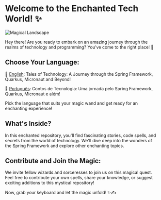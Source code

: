 # Welcome to the Enchanted Tech World! ✨

![Magical Landscape](link_to_image)

Hey there! Are you ready to embark on an amazing journey through the realms of technology and programming? You've come to the right place! 🚀

## Choose Your Language:

🌟 [English](spring-boot-vs-quarkus-vs-micronaut_en.md): Tales of Technology: A Journey through the Spring Framework, Quarkus, Micronaut and Beyond!

🌟 [Português](spring-boot-vs-quarkus-vs-micronaut_pt.md): Contos de Tecnologia: Uma jornada pelo Spring Framework, Quarkus, Micronaut e além!

Pick the language that suits your magic wand and get ready for an enchanting experience!

## What's Inside?

In this enchanted repository, you'll find fascinating stories, code spells, and secrets from the world of technology. We'll dive deep into the wonders of the Spring Framework and explore other enchanting topics.

## Contribute and Join the Magic:

We invite fellow wizards and sorceresses to join us on this magical quest. Feel free to contribute your own spells, share your knowledge, or suggest exciting additions to this mystical repository!

Now, grab your keyboard and let the magic unfold! ✨✍️

